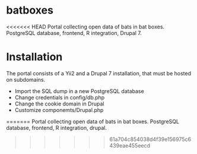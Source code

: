 # batboxes
<<<<<<< HEAD
Portal collecting open data of bats in bat boxes. PostgreSQL database, frontend, R integration, Drupal 7.

# Installation

The portal consists of a Yii2 and a Drupal 7 installation, that must be hosted on subdomains. 

* Import the SQL dump in a new PostgreSQL database
* Change credentials in config/db.php
* Change the cookie domain in Drupal
* Customize componemts/Drupal.php
                                                                                                                                     
=======
Portal collecting open data of bats in bat boxes. PostgreSQL database, frontend, R integration, drupal.
>>>>>>> 61a704c854038d4f39e156975c6439eae455eecd
